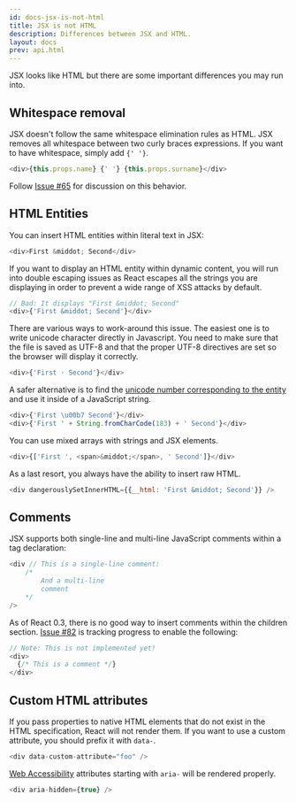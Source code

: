 ```yaml
---
id: docs-jsx-is-not-html
title: JSX is not HTML
description: Differences between JSX and HTML.
layout: docs
prev: api.html
---
```


JSX looks like HTML but there are some important differences you may run into.

## Whitespace removal

JSX doesn't follow the same whitespace elimination rules as HTML. JSX removes all whitespace between two curly braces expressions. If you want to have whitespace, simply add `{' '}`.

```javascript
<div>{this.props.name} {' '} {this.props.surname}</div>
```

Follow [Issue #65](https://github.com/facebook/react/issues/65) for discussion on this behavior.

## HTML Entities

You can insert HTML entities within literal text in JSX:

```javascript
<div>First &middot; Second</div>
```

If you want to display an HTML entity within dynamic content, you will run into double escaping issues as React escapes all the strings you are displaying in order to prevent a wide range of XSS attacks by default.

```javascript
// Bad: It displays "First &middot; Second"
<div>{'First &middot; Second'}</div>
```

There are various ways to work-around this issue. The easiest one is to write unicode character directly in Javascript. You need to make sure that the file is saved as UTF-8 and that the proper UTF-8 directives are set so the browser will display it correctly.

```javascript
<div>{'First · Second'}</div>
```

A safer alternative is to find the [unicode number corresponding to the entity](http://www.fileformat.info/info/unicode/char/b7/index.htm) and use it inside of a JavaScript string.

```javascript
<div>{'First \u00b7 Second'}</div>
<div>{'First ' + String.fromCharCode(183) + ' Second'}</div>
```

You can use mixed arrays with strings and JSX elements.

```javascript
<div>{['First ', <span>&middot;</span>, ' Second']}</div>
```

As a last resort, you always have the ability to insert raw HTML.

```javascript
<div dangerouslySetInnerHTML={{__html: 'First &middot; Second'}} />
```

## Comments

JSX supports both single-line and multi-line JavaScript comments within a tag declaration:

```javascript
<div // This is a single-line comment:
    /*
        And a multi-line
        comment
    */
/>
```

As of React 0.3, there is no good way to insert comments within the children section. [Issue #82](https://github.com/facebook/react/issues/82) is tracking progress to enable the following:

```javascript
// Note: This is not implemented yet!
<div>
  {/* This is a comment */}
</div>
```

## Custom HTML attributes

If you pass properties to native HTML elements that do not exist in the HTML specification, React will not render them. If you want to use a custom attribute, you should prefix it with `data-`.

```javascript
<div data-custom-attribute="foo" />
```

[Web Accessibility](http://www.w3.org/WAI/intro/aria) attributes starting with `aria-` will be rendered properly.

```javascript
<div aria-hidden={true} />
```
